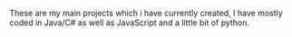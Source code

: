These are my main projects which i have currently created, I have mostly coded in Java/C# as well as JavaScript and a little bit of python.
